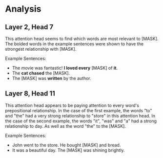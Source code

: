 # Analysis

## Layer 2, Head 7

This attention head seems to find which words are most relevant to [MASK]. The bolded words in the example sentences were shown to have the strongest relationship with [MASK].

Example Sentences:
- The movie was fantastic! **I loved every** [MASK] of **it**.
- The **cat chased** the [MASK].
- The [MASK] was **written** by the author.

## Layer 8, Head 11

This attention head appears to be paying attention to every word's prepositional relationship. In the case of the first example, the words "to" and "the" had a very strong relationship to "store" in this attention head. In the case of the second example, the words "it", "was" and "a" had a strong relationship to day. As well as the word "the" to the [MASK].

Example Sentences:
- John went to the store. He bought [MASK] and bread.
- It was a beautiful day. The [MASK] was shining brightly.
